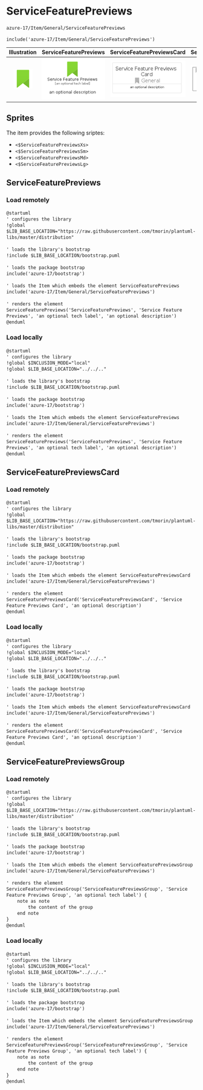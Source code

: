 # ServiceFeaturePreviews


```text
azure-17/Item/General/ServiceFeaturePreviews
```

```text
include('azure-17/Item/General/ServiceFeaturePreviews')
```



| Illustration | ServiceFeaturePreviews | ServiceFeaturePreviewsCard | ServiceFeaturePreviewsGroup |
| :---: | :---: | :---: | :---: |
| ![illustration for Illustration](../../../azure-17/Item/General/ServiceFeaturePreviews.png) | ![illustration for ServiceFeaturePreviews](../../../azure-17/Item/General/ServiceFeaturePreviews.Local.png) | ![illustration for ServiceFeaturePreviewsCard](../../../azure-17/Item/General/ServiceFeaturePreviewsCard.Local.png) | ![illustration for ServiceFeaturePreviewsGroup](../../../azure-17/Item/General/ServiceFeaturePreviewsGroup.Local.png) |



## Sprites
The item provides the following sriptes:

- `<$ServiceFeaturePreviewsXs>`
- `<$ServiceFeaturePreviewsSm>`
- `<$ServiceFeaturePreviewsMd>`
- `<$ServiceFeaturePreviewsLg>`





## ServiceFeaturePreviews

### Load remotely
```plantuml
@startuml
' configures the library
!global $LIB_BASE_LOCATION="https://raw.githubusercontent.com/tmorin/plantuml-libs/master/distribution"

' loads the library's bootstrap
!include $LIB_BASE_LOCATION/bootstrap.puml

' loads the package bootstrap
include('azure-17/bootstrap')

' loads the Item which embeds the element ServiceFeaturePreviews
include('azure-17/Item/General/ServiceFeaturePreviews')

' renders the element
ServiceFeaturePreviews('ServiceFeaturePreviews', 'Service Feature Previews', 'an optional tech label', 'an optional description')
@enduml
```

### Load locally
```plantuml
@startuml
' configures the library
!global $INCLUSION_MODE="local"
!global $LIB_BASE_LOCATION="../../.."

' loads the library's bootstrap
!include $LIB_BASE_LOCATION/bootstrap.puml

' loads the package bootstrap
include('azure-17/bootstrap')

' loads the Item which embeds the element ServiceFeaturePreviews
include('azure-17/Item/General/ServiceFeaturePreviews')

' renders the element
ServiceFeaturePreviews('ServiceFeaturePreviews', 'Service Feature Previews', 'an optional tech label', 'an optional description')
@enduml
```

## ServiceFeaturePreviewsCard

### Load remotely
```plantuml
@startuml
' configures the library
!global $LIB_BASE_LOCATION="https://raw.githubusercontent.com/tmorin/plantuml-libs/master/distribution"

' loads the library's bootstrap
!include $LIB_BASE_LOCATION/bootstrap.puml

' loads the package bootstrap
include('azure-17/bootstrap')

' loads the Item which embeds the element ServiceFeaturePreviewsCard
include('azure-17/Item/General/ServiceFeaturePreviews')

' renders the element
ServiceFeaturePreviewsCard('ServiceFeaturePreviewsCard', 'Service Feature Previews Card', 'an optional description')
@enduml
```

### Load locally
```plantuml
@startuml
' configures the library
!global $INCLUSION_MODE="local"
!global $LIB_BASE_LOCATION="../../.."

' loads the library's bootstrap
!include $LIB_BASE_LOCATION/bootstrap.puml

' loads the package bootstrap
include('azure-17/bootstrap')

' loads the Item which embeds the element ServiceFeaturePreviewsCard
include('azure-17/Item/General/ServiceFeaturePreviews')

' renders the element
ServiceFeaturePreviewsCard('ServiceFeaturePreviewsCard', 'Service Feature Previews Card', 'an optional description')
@enduml
```

## ServiceFeaturePreviewsGroup

### Load remotely
```plantuml
@startuml
' configures the library
!global $LIB_BASE_LOCATION="https://raw.githubusercontent.com/tmorin/plantuml-libs/master/distribution"

' loads the library's bootstrap
!include $LIB_BASE_LOCATION/bootstrap.puml

' loads the package bootstrap
include('azure-17/bootstrap')

' loads the Item which embeds the element ServiceFeaturePreviewsGroup
include('azure-17/Item/General/ServiceFeaturePreviews')

' renders the element
ServiceFeaturePreviewsGroup('ServiceFeaturePreviewsGroup', 'Service Feature Previews Group', 'an optional tech label') {
    note as note
        the content of the group
    end note
}
@enduml
```

### Load locally
```plantuml
@startuml
' configures the library
!global $INCLUSION_MODE="local"
!global $LIB_BASE_LOCATION="../../.."

' loads the library's bootstrap
!include $LIB_BASE_LOCATION/bootstrap.puml

' loads the package bootstrap
include('azure-17/bootstrap')

' loads the Item which embeds the element ServiceFeaturePreviewsGroup
include('azure-17/Item/General/ServiceFeaturePreviews')

' renders the element
ServiceFeaturePreviewsGroup('ServiceFeaturePreviewsGroup', 'Service Feature Previews Group', 'an optional tech label') {
    note as note
        the content of the group
    end note
}
@enduml
```

